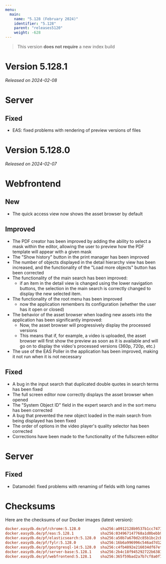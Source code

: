 ```yaml
---
menu:
  main:
    name: "5.128 (February 2024)"
    identifier: "5.128"
    parent: "releases5120"
    weight: -628
---
```


> This version **does not require** a new index build

# Version 5.128.1

*Released on 2024-02-08*

# Server

## Fixed

* EAS: fixed problems with rendering of preview versions of files

# Version 5.128.0

*Released on 2024-02-07*

# Webfrontend

## New

* The quick access view now shows the asset browser by default

## Improved

* The PDF creator has been improved by adding the ability to select a mask within the editor, allowing the user to preview how the PDF template will appear with a given mask
* The "Show history" button in the print manager has been improved
* The number of objects displayed in the detail hierarchy view has been increased, and the functionality of the "Load more objects" button has been corrected
* The functionality of the main search has been improved:
  * if an item in the detail view is changed using the lower navigation buttons, the selection in the main search is correctly changed to display the new selected item.
* The functionality of the root menu has been improved
  * now the application remembers its configuration (whether the user has it open or closed)
* The behavior of the asset browser when loading new assets into the application has been significantly improved:
  * Now, the asset browser will progressively display the processed versions
  * This means that if, for example, a video is uploaded, the asset browser will first show the preview as soon as it is available and will go on to display the video's processed versions (360p, 720p, etc.)
* The use of the EAS Poller in the application has been improved, making it not run when it is not necessary

## Fixed

* A bug in the input search that duplicated double quotes in search terms has been fixed
* The full screen editor now correctly displays the asset browser when opened
* The "System Object ID" field in the expert search and in the sort menu has been corrected
* A bug that prevented the new object loaded in the main search from being displayed has been fixed
* The order of options in the video player's quality selector has been corrected
* Corrections have been made to the functionality of the fullscreen editor

# Server

## Fixed

* Datamodel: fixed problems with renaming of fields with long names

# Checksums

Here are the checksums of our Docker images (latest version):

```ini
docker.easydb.de/pf/chrome:5.128.0         sha256:a0912128b9537b1cc74716007eb74e819d6fa72720882301b39050b66d25bc84
docker.easydb.de/pf/eas:5.128.1            sha256:034967147768a1d0bebb96c9669af5ae05f8606323eea2032b89866690858595
docker.easydb.de/pf/elasticsearch:5.128.0  sha256:a50b7a670d2c85b1bc2cbda0a58c1bca2d081b25ca58ec34e8cfca699679de93
docker.easydb.de/pf/fylr:5.128.0           sha256:16b6a996996c546ad7d123e513ee5069c72d2a48ca76ce2dc6ecef2835217376
docker.easydb.de/pf/postgresql-14:5.128.0  sha256:c4fb4892e216034df67ef53118faa2c73df60604ff07e80cf513b1d44bb66bdd
docker.easydb.de/pf/server-base:5.128.1    sha256:2b4c18f945292722b6381f2bd204bcad79aaccd4a5fd1ad1087f25c3cde28e3f
docker.easydb.de/pf/webfrontend:5.128.1    sha256:365f59bad2a7b7cf8a0f7cd465c7f8d8538eecf522f1e0700125196085529f4d
```
